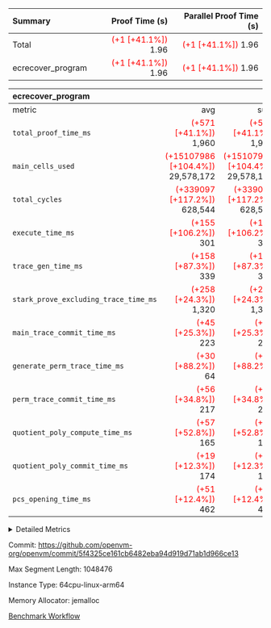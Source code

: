 | Summary | Proof Time (s) | Parallel Proof Time (s) |
|:---|---:|---:|
| Total | <span style='color: red'>(+1 [+41.1%])</span> 1.96 | <span style='color: red'>(+1 [+41.1%])</span> 1.96 |
| ecrecover_program | <span style='color: red'>(+1 [+41.1%])</span> 1.96 | <span style='color: red'>(+1 [+41.1%])</span> 1.96 |


| ecrecover_program |||||
|:---|---:|---:|---:|---:|
|metric|avg|sum|max|min|
| `total_proof_time_ms ` | <span style='color: red'>(+571 [+41.1%])</span> 1,960 | <span style='color: red'>(+571 [+41.1%])</span> 1,960 | <span style='color: red'>(+571 [+41.1%])</span> 1,960 | <span style='color: red'>(+571 [+41.1%])</span> 1,960 |
| `main_cells_used     ` | <span style='color: red'>(+15107986 [+104.4%])</span> 29,578,172 | <span style='color: red'>(+15107986 [+104.4%])</span> 29,578,172 | <span style='color: red'>(+15107986 [+104.4%])</span> 29,578,172 | <span style='color: red'>(+15107986 [+104.4%])</span> 29,578,172 |
| `total_cycles        ` | <span style='color: red'>(+339097 [+117.2%])</span> 628,544 | <span style='color: red'>(+339097 [+117.2%])</span> 628,544 | <span style='color: red'>(+339097 [+117.2%])</span> 628,544 | <span style='color: red'>(+339097 [+117.2%])</span> 628,544 |
| `execute_time_ms     ` | <span style='color: red'>(+155 [+106.2%])</span> 301 | <span style='color: red'>(+155 [+106.2%])</span> 301 | <span style='color: red'>(+155 [+106.2%])</span> 301 | <span style='color: red'>(+155 [+106.2%])</span> 301 |
| `trace_gen_time_ms   ` | <span style='color: red'>(+158 [+87.3%])</span> 339 | <span style='color: red'>(+158 [+87.3%])</span> 339 | <span style='color: red'>(+158 [+87.3%])</span> 339 | <span style='color: red'>(+158 [+87.3%])</span> 339 |
| `stark_prove_excluding_trace_time_ms` | <span style='color: red'>(+258 [+24.3%])</span> 1,320 | <span style='color: red'>(+258 [+24.3%])</span> 1,320 | <span style='color: red'>(+258 [+24.3%])</span> 1,320 | <span style='color: red'>(+258 [+24.3%])</span> 1,320 |
| `main_trace_commit_time_ms` | <span style='color: red'>(+45 [+25.3%])</span> 223 | <span style='color: red'>(+45 [+25.3%])</span> 223 | <span style='color: red'>(+45 [+25.3%])</span> 223 | <span style='color: red'>(+45 [+25.3%])</span> 223 |
| `generate_perm_trace_time_ms` | <span style='color: red'>(+30 [+88.2%])</span> 64 | <span style='color: red'>(+30 [+88.2%])</span> 64 | <span style='color: red'>(+30 [+88.2%])</span> 64 | <span style='color: red'>(+30 [+88.2%])</span> 64 |
| `perm_trace_commit_time_ms` | <span style='color: red'>(+56 [+34.8%])</span> 217 | <span style='color: red'>(+56 [+34.8%])</span> 217 | <span style='color: red'>(+56 [+34.8%])</span> 217 | <span style='color: red'>(+56 [+34.8%])</span> 217 |
| `quotient_poly_compute_time_ms` | <span style='color: red'>(+57 [+52.8%])</span> 165 | <span style='color: red'>(+57 [+52.8%])</span> 165 | <span style='color: red'>(+57 [+52.8%])</span> 165 | <span style='color: red'>(+57 [+52.8%])</span> 165 |
| `quotient_poly_commit_time_ms` | <span style='color: red'>(+19 [+12.3%])</span> 174 | <span style='color: red'>(+19 [+12.3%])</span> 174 | <span style='color: red'>(+19 [+12.3%])</span> 174 | <span style='color: red'>(+19 [+12.3%])</span> 174 |
| `pcs_opening_time_ms ` | <span style='color: red'>(+51 [+12.4%])</span> 462 | <span style='color: red'>(+51 [+12.4%])</span> 462 | <span style='color: red'>(+51 [+12.4%])</span> 462 | <span style='color: red'>(+51 [+12.4%])</span> 462 |



<details>
<summary>Detailed Metrics</summary>

| group | num_segments | keygen_time_ms | commit_exe_time_ms |
| --- | --- | --- | --- |
| ecrecover_program | 1 | 910 | 10 | 

| group | air_name | quotient_deg | interactions | constraints |
| --- | --- | --- | --- | --- |
| ecrecover_program | AccessAdapterAir<16> | 2 | 5 | 12 | 
| ecrecover_program | AccessAdapterAir<2> | 2 | 5 | 12 | 
| ecrecover_program | AccessAdapterAir<32> | 2 | 5 | 12 | 
| ecrecover_program | AccessAdapterAir<4> | 2 | 5 | 12 | 
| ecrecover_program | AccessAdapterAir<8> | 2 | 5 | 12 | 
| ecrecover_program | BitwiseOperationLookupAir<8> | 2 | 2 | 4 | 
| ecrecover_program | KeccakVmAir | 2 | 321 | 4,513 | 
| ecrecover_program | MemoryMerkleAir<8> | 2 | 4 | 39 | 
| ecrecover_program | PersistentBoundaryAir<8> | 2 | 3 | 7 | 
| ecrecover_program | PhantomAir | 2 | 3 | 5 | 
| ecrecover_program | Poseidon2PeripheryAir<BabyBearParameters>, 1> | 2 | 1 | 286 | 
| ecrecover_program | ProgramAir | 1 | 1 | 4 | 
| ecrecover_program | RangeTupleCheckerAir<2> | 1 | 1 | 4 | 
| ecrecover_program | Rv32HintStoreAir | 2 | 18 | 28 | 
| ecrecover_program | VariableRangeCheckerAir | 1 | 1 | 4 | 
| ecrecover_program | VmAirWrapper<Rv32BaseAluAdapterAir, BaseAluCoreAir<4, 8> | 2 | 20 | 37 | 
| ecrecover_program | VmAirWrapper<Rv32BaseAluAdapterAir, LessThanCoreAir<4, 8> | 2 | 18 | 40 | 
| ecrecover_program | VmAirWrapper<Rv32BaseAluAdapterAir, ShiftCoreAir<4, 8> | 2 | 24 | 91 | 
| ecrecover_program | VmAirWrapper<Rv32BranchAdapterAir, BranchEqualCoreAir<4> | 2 | 11 | 20 | 
| ecrecover_program | VmAirWrapper<Rv32BranchAdapterAir, BranchLessThanCoreAir<4, 8> | 2 | 13 | 35 | 
| ecrecover_program | VmAirWrapper<Rv32CondRdWriteAdapterAir, Rv32JalLuiCoreAir> | 2 | 10 | 18 | 
| ecrecover_program | VmAirWrapper<Rv32IsEqualModAdapterAir<2, 1, 32, 32>, ModularIsEqualCoreAir<32, 4, 8> | 2 | 25 | 225 | 
| ecrecover_program | VmAirWrapper<Rv32JalrAdapterAir, Rv32JalrCoreAir> | 2 | 16 | 20 | 
| ecrecover_program | VmAirWrapper<Rv32LoadStoreAdapterAir, LoadSignExtendCoreAir<4, 8> | 2 | 18 | 33 | 
| ecrecover_program | VmAirWrapper<Rv32LoadStoreAdapterAir, LoadStoreCoreAir<4> | 2 | 17 | 40 | 
| ecrecover_program | VmAirWrapper<Rv32MultAdapterAir, DivRemCoreAir<4, 8> | 2 | 25 | 84 | 
| ecrecover_program | VmAirWrapper<Rv32MultAdapterAir, MulHCoreAir<4, 8> | 2 | 24 | 31 | 
| ecrecover_program | VmAirWrapper<Rv32MultAdapterAir, MultiplicationCoreAir<4, 8> | 2 | 19 | 19 | 
| ecrecover_program | VmAirWrapper<Rv32RdWriteAdapterAir, Rv32AuipcCoreAir> | 2 | 12 | 14 | 
| ecrecover_program | VmAirWrapper<Rv32VecHeapAdapterAir<1, 2, 2, 32, 32>, FieldExpressionCoreAir> | 2 | 415 | 480 | 
| ecrecover_program | VmAirWrapper<Rv32VecHeapAdapterAir<2, 1, 1, 32, 32>, FieldExpressionCoreAir> | 2 | 158 | 190 | 
| ecrecover_program | VmAirWrapper<Rv32VecHeapAdapterAir<2, 2, 2, 32, 32>, FieldExpressionCoreAir> | 2 | 428 | 457 | 
| ecrecover_program | VmConnectorAir | 2 | 5 | 11 | 

| group | air_name | segment | rows | prep_cols | perm_cols | main_cols | cells |
| --- | --- | --- | --- | --- | --- | --- | --- |
| ecrecover_program | AccessAdapterAir<16> | 0 | 32,768 |  | 16 | 25 | 1,343,488 | 
| ecrecover_program | AccessAdapterAir<2> | 0 | 1,024 |  | 16 | 11 | 27,648 | 
| ecrecover_program | AccessAdapterAir<32> | 0 | 16,384 |  | 16 | 41 | 933,888 | 
| ecrecover_program | AccessAdapterAir<4> | 0 | 512 |  | 16 | 13 | 14,848 | 
| ecrecover_program | AccessAdapterAir<8> | 0 | 65,536 |  | 16 | 17 | 2,162,688 | 
| ecrecover_program | BitwiseOperationLookupAir<8> | 0 | 65,536 | 3 | 8 | 2 | 655,360 | 
| ecrecover_program | KeccakVmAir | 0 | 128 |  | 1,056 | 3,163 | 540,032 | 
| ecrecover_program | MemoryMerkleAir<8> | 0 | 8,192 |  | 16 | 32 | 393,216 | 
| ecrecover_program | PersistentBoundaryAir<8> | 0 | 8,192 |  | 12 | 20 | 262,144 | 
| ecrecover_program | PhantomAir | 0 | 16 |  | 12 | 6 | 288 | 
| ecrecover_program | Poseidon2PeripheryAir<BabyBearParameters>, 1> | 0 | 4,096 |  | 8 | 300 | 1,261,568 | 
| ecrecover_program | ProgramAir | 0 | 32,768 |  | 8 | 10 | 589,824 | 
| ecrecover_program | RangeTupleCheckerAir<2> | 0 | 524,288 | 2 | 8 | 1 | 4,718,592 | 
| ecrecover_program | Rv32HintStoreAir | 0 | 256 |  | 44 | 32 | 19,456 | 
| ecrecover_program | VariableRangeCheckerAir | 0 | 262,144 | 2 | 8 | 1 | 2,359,296 | 
| ecrecover_program | VmAirWrapper<Rv32BaseAluAdapterAir, BaseAluCoreAir<4, 8> | 0 | 262,144 |  | 52 | 36 | 23,068,672 | 
| ecrecover_program | VmAirWrapper<Rv32BaseAluAdapterAir, LessThanCoreAir<4, 8> | 0 | 8,192 |  | 40 | 37 | 630,784 | 
| ecrecover_program | VmAirWrapper<Rv32BaseAluAdapterAir, ShiftCoreAir<4, 8> | 0 | 32,768 |  | 52 | 53 | 3,440,640 | 
| ecrecover_program | VmAirWrapper<Rv32BranchAdapterAir, BranchEqualCoreAir<4> | 0 | 65,536 |  | 28 | 26 | 3,538,944 | 
| ecrecover_program | VmAirWrapper<Rv32BranchAdapterAir, BranchLessThanCoreAir<4, 8> | 0 | 65,536 |  | 32 | 32 | 4,194,304 | 
| ecrecover_program | VmAirWrapper<Rv32CondRdWriteAdapterAir, Rv32JalLuiCoreAir> | 0 | 16,384 |  | 28 | 18 | 753,664 | 
| ecrecover_program | VmAirWrapper<Rv32IsEqualModAdapterAir<2, 1, 32, 32>, ModularIsEqualCoreAir<32, 4, 8> | 0 | 8,192 |  | 56 | 166 | 1,818,624 | 
| ecrecover_program | VmAirWrapper<Rv32JalrAdapterAir, Rv32JalrCoreAir> | 0 | 32,768 |  | 36 | 28 | 2,097,152 | 
| ecrecover_program | VmAirWrapper<Rv32LoadStoreAdapterAir, LoadSignExtendCoreAir<4, 8> | 0 | 8,192 |  | 52 | 36 | 720,896 | 
| ecrecover_program | VmAirWrapper<Rv32LoadStoreAdapterAir, LoadStoreCoreAir<4> | 0 | 262,144 |  | 52 | 41 | 24,379,392 | 
| ecrecover_program | VmAirWrapper<Rv32MultAdapterAir, MulHCoreAir<4, 8> | 0 | 8 |  | 72 | 39 | 888 | 
| ecrecover_program | VmAirWrapper<Rv32MultAdapterAir, MultiplicationCoreAir<4, 8> | 0 | 8,192 |  | 52 | 31 | 679,936 | 
| ecrecover_program | VmAirWrapper<Rv32RdWriteAdapterAir, Rv32AuipcCoreAir> | 0 | 16,384 |  | 28 | 20 | 786,432 | 
| ecrecover_program | VmAirWrapper<Rv32VecHeapAdapterAir<1, 2, 2, 32, 32>, FieldExpressionCoreAir> | 0 | 4,096 |  | 836 | 547 | 5,664,768 | 
| ecrecover_program | VmAirWrapper<Rv32VecHeapAdapterAir<2, 1, 1, 32, 32>, FieldExpressionCoreAir> | 0 | 32 |  | 320 | 263 | 18,656 | 
| ecrecover_program | VmAirWrapper<Rv32VecHeapAdapterAir<2, 2, 2, 32, 32>, FieldExpressionCoreAir> | 0 | 2,048 |  | 860 | 625 | 3,041,280 | 
| ecrecover_program | VmConnectorAir | 0 | 2 | 1 | 16 | 5 | 42 | 

| group | segment | trace_gen_time_ms | total_proof_time_ms | total_cycles | total_cells | stark_prove_excluding_trace_time_ms | quotient_poly_compute_time_ms | quotient_poly_commit_time_ms | perm_trace_commit_time_ms | pcs_opening_time_ms | main_trace_commit_time_ms | main_cells_used | generate_perm_trace_time_ms | execute_time_ms |
| --- | --- | --- | --- | --- | --- | --- | --- | --- | --- | --- | --- | --- | --- | --- |
| ecrecover_program | 0 | 339 | 1,960 | 628,544 | 90,161,938 | 1,320 | 165 | 174 | 217 | 462 | 223 | 29,578,172 | 64 | 301 | 

| group | segment | trace_height_constraint | weighted_sum | threshold |
| --- | --- | --- | --- | --- |
| ecrecover_program | 0 | 0 | 1,586,260 | 2,013,265,921 | 
| ecrecover_program | 0 | 1 | 4,750,256 | 2,013,265,921 | 
| ecrecover_program | 0 | 2 | 793,130 | 2,013,265,921 | 
| ecrecover_program | 0 | 3 | 7,858,724 | 2,013,265,921 | 
| ecrecover_program | 0 | 4 | 32,768 | 2,013,265,921 | 
| ecrecover_program | 0 | 5 | 16,384 | 2,013,265,921 | 
| ecrecover_program | 0 | 6 | 1,804,584 | 2,013,265,921 | 
| ecrecover_program | 0 | 7 | 32,832 | 2,013,265,921 | 
| ecrecover_program | 0 | 8 | 17,829,306 | 2,013,265,921 | 

</details>


Commit: https://github.com/openvm-org/openvm/commit/5f4325ce161cb6482eba94d919d71ab1d966ce13

Max Segment Length: 1048476

Instance Type: 64cpu-linux-arm64

Memory Allocator: jemalloc

[Benchmark Workflow](https://github.com/openvm-org/openvm/actions/runs/15368459323)
